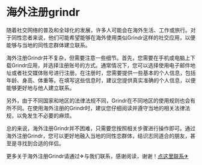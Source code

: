 # 海外注册grindr

随着社交网络的普及和全球化的发展，许多人可能会在海外生活、工作或旅行。对于同性恋者来说，他们可能希望能够在海外使用类似Grindr这样的社交应用，以便能够与当地的同性恋群体建立联系。

海外注册Grindr并不复杂，但需要注意一些细节。首先，您需要在手机或电脑上下载Grindr应用，并选择注册账号的方式。通常情况下，您可以选择使用电子邮件地址或者社交媒体账号进行注册。在注册时，您需要提供一些基本的个人信息，包括年龄、身高、体重等。在填写这些信息时，建议您提供真实准确的个人信息，以便能够更好地与他人建立联系。

另外，由于不同国家和地区的法律法规不同，Grindr在不同地区的使用规则也会有所不同。在使用海外注册的Grindr时，建议您仔细阅读并遵守当地的相关法律法规，以免发生不必要的麻烦。

总的来说，海外注册Grindr并不困难，只需要您按照相关步骤进行操作即可。通过海外注册Grindr，您可以更好地融入当地的同性恋群体，结识志同道合的朋友，甚至是寻找到合适的伴侣。

更多关于海外注册Grindr请通过✈与我们联系，感谢阅读，谢谢！[点这里联系✈](https://1.k02.cc)